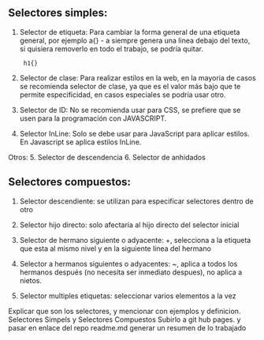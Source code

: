 ## Selectores simples:

1. Selector de etiqueta: Para cambiar la forma general de una etiqueta general, por ejemplo
		a{} - a siempre genera una linea debajo del texto, si quisiera removerlo en todo el trabajo, se podría quitar.
		
		h1{}
2. Selector de clase: Para realizar estilos en la web, en la mayoria de casos se recomienda selector de clase, ya que es el valor más bajo que te permite especificidad, en casos especiales se podría usar otro.
3. Selector de ID: No se recomienda usar para CSS, se prefiere que se usen para la programación con JAVASCRIPT.
4. Selector InLine: Solo se debe usar para JavaScript para aplicar estilos. En Javascript se aplica estilos InLine.

Otros:
5. Selector de descendencia
6. Selector de anhidados

## Selectores compuestos:

1. Selector descendiente: se utilizan para especificar selectores dentro de otro


2. Selector hijo directo: solo afectaría al hijo directo del selector inicial


3. Selector de hermano siguiente o adyacente: +, selecciona a la etiqueta que esta al mismo nivel y en la siguiente linea del hermano



4. Selector a hermanos siguientes o adyacentes: ~, aplica a todos los hermanos después (no necesita ser inmediato despues), no aplica a nietos.


5. Selector multiples etiquetas: seleccionar varios elementos a la vez



Explicar que son los selectores, y mencionar con ejemplos y definicion. Selectores Simpels y Selectores Compuestos
Subirlo a git hub pages. y pasar en enlace del repo
readme.md generar un resumen de lo trabajado